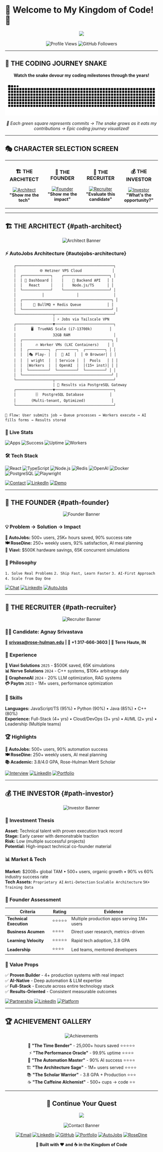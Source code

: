 # 🏰 Welcome to My Kingdom of Code! 🏰

<div align="center">

<img src="https://readme-typing-svg.herokuapp.com/?font=Righteous&size=35&center=true&vCenter=true&width=700&height=100&duration=4000&lines=⚔️+Choose+Your+Class,+Brave+Adventurer!;🎯+Explore+My+Coding+Quest;🚀+Discover+Epic+Projects+%26+Adventures;💎+Unlock+Legendary+Achievements!" />

![Profile Views](https://komarev.com/ghpvc/?username=agnays&label=Adventurers+Visited&color=0e75b6&style=flat)
![GitHub Followers](https://img.shields.io/github/followers/agnays?label=Fellow+Questers&style=social)

</div>

---

## 🐍 THE CODING JOURNEY SNAKE

<div align="center">

**Watch the snake devour my coding milestones through the years!**

<picture>
  <source media="(prefers-color-scheme: dark)" srcset="https://raw.githubusercontent.com/AgnayS/AgnayS/output/snake-dark.svg?v=2">
  <source media="(prefers-color-scheme: light)" srcset="https://raw.githubusercontent.com/AgnayS/AgnayS/output/snake-light.svg?v=2">
  <img alt="github contribution grid snake animation" src="https://raw.githubusercontent.com/AgnayS/AgnayS/output/snake.svg?v=2">
</picture>

*🎯 Each green square represents commits → The snake grows as it eats my contributions → Epic coding journey visualized!*

</div>

---

## 🎭 CHARACTER SELECTION SCREEN

<table align="center">
<tr>
<td width="25%" align="center">

### 🏗️ **THE ARCHITECT**
[![Architect](https://img.shields.io/badge/SELECT-ARCHITECT-2E86AB?style=for-the-badge&logo=codeforces&logoColor=white)](https://github.com/AgnayS/AgnayS?tab=readme-ov-file#%EF%B8%8F-the-architect-path-architect)
**"Show me the tech"**

</td>
<td width="25%" align="center">

### 🚀 **THE FOUNDER**
[![Founder](https://img.shields.io/badge/SELECT-FOUNDER-FF6B35?style=for-the-badge&logo=rocket&logoColor=white)](https://github.com/AgnayS/AgnayS?tab=readme-ov-file#-the-founder-path-founder)
**"Show me the impact"**

</td>
<td width="25%" align="center">

### 💼 **THE RECRUITER**
[![Recruiter](https://img.shields.io/badge/SELECT-RECRUITER-4ECDC4?style=for-the-badge&logo=linkedin&logoColor=white)](https://github.com/AgnayS/AgnayS?tab=readme-ov-file#-the-recruiter-path-recruiter)
**"Evaluate this candidate"**

</td>
<td width="25%" align="center">

### 💰 **THE INVESTOR**
[![Investor](https://img.shields.io/badge/SELECT-INVESTOR-9B59B6?style=for-the-badge&logo=chart-line&logoColor=white)](https://github.com/AgnayS/AgnayS?tab=readme-ov-file#-the-investor-path-investor)
**"What's the opportunity?"**

</td>
</tr>
</table>

---

## 🏗️ THE ARCHITECT {#path-architect}

<div align="center">

![Architect Banner](https://readme-typing-svg.herokuapp.com/?font=Righteous&size=30&center=true&vCenter=true&width=600&height=80&duration=3000&lines=🏗️+ARCHITECT+CLASS+ACTIVATED;🔧+Technical+Deep+Dive;⚡+Systems+%26+Scale+Focus)

</div>

### ⚡ **AutoJobs Architecture** {#autojobs-architecture}

```ascii
    ┌─────────────────────────────────────────────┐
    │           🌐 Hetzner VPS Cloud              │
    │  ┌─────────────┐    ┌─────────────────────┐ │
    │  │ 📱 Dashboard │    │    🔧 Backend API   │ │
    │  │   React     │    │    Node.js/TS      │ │
    │  └─────────────┘    └─────────────────────┘ │
    │            │               │                │
    │  ┌─────────────────────────────────────────┐ │
    │  │     🚀 BullMQ + Redis Queue            │ │
    │  └─────────────────────────────────────────┘ │
    └─────────────────┬───────────────────────────┘
                      │ ⚡ Jobs via Tailscale VPN
    ┌─────────────────▼───────────────────────────┐
    │       🖥️  TrueNAS Scale (i7-13700k)        │
    │                 32GB RAM                    │
    │  ┌─────────────────────────────────────────┐ │
    │  │      🔥 Worker VMs (LXC Containers)    │ │
    │  │  ┌─────────┐  ┌─────────┐  ┌─────────┐ │ │
    │  │  │🎭 Play- │  │  🤖 AI  │  │ 🌐 Browser│ │ │
    │  │  │ wright  │  │ Service │  │  Pools   │ │ │
    │  │  │Workers  │  │ OpenAI  │  │(15+ inst)│ │ │
    │  │  └─────────┘  └─────────┘  └─────────┘ │ │
    │  └─────────────────────────────────────────┘ │
    └─────────────────┬───────────────────────────┘
                      │ 💾 Results via PostgreSQL Gateway
    ┌─────────────────▼───────────────────────────┐
    │         🗄️  PostgreSQL Database            │
    │       (Multi-tenant, Optimized)            │
    └─────────────────────────────────────────────┘

🎯 Flow: User submits job → Queue processes → Workers execute → AI fills forms → Results stored
```

### 🎯 **Live Stats**
![Apps](https://img.shields.io/badge/🚀_Applications-5,000+/month-success) ![Success](https://img.shields.io/badge/⚡_Success_Rate-90%25-brightgreen) ![Uptime](https://img.shields.io/badge/🔄_Uptime-99.9%25-blue) ![Workers](https://img.shields.io/badge/🖥️_Workers-15+_concurrent-orange)

### 🛠️ **Tech Stack**
![React](https://img.shields.io/badge/React-61DAFB?logo=react&logoColor=black) ![TypeScript](https://img.shields.io/badge/TypeScript-3178C6?logo=typescript&logoColor=white) ![Node.js](https://img.shields.io/badge/Node.js-339933?logo=nodedotjs&logoColor=white) ![Redis](https://img.shields.io/badge/Redis-DC382D?logo=redis&logoColor=white) ![OpenAI](https://img.shields.io/badge/OpenAI-412991?logo=openai&logoColor=white) ![Docker](https://img.shields.io/badge/Docker-2496ED?logo=docker&logoColor=white) ![PostgreSQL](https://img.shields.io/badge/PostgreSQL-336791?logo=postgresql&logoColor=white) ![Playwright](https://img.shields.io/badge/Playwright-2EAD33?logo=playwright&logoColor=white)

[![Contact](https://img.shields.io/badge/🎯-Technical_Deep_Dive-2E86AB?style=for-the-badge)](mailto:srivasa@rose-hulman.edu) [![LinkedIn](https://img.shields.io/badge/💼-Connect-0077B5?style=for-the-badge)](https://www.linkedin.com/in/agnays) [![Demo](https://img.shields.io/badge/🚀-Live_Demo-00D4AA?style=for-the-badge)](https://autojobs.me)

---

## 🚀 THE FOUNDER {#path-founder}

<div align="center">

![Founder Banner](https://readme-typing-svg.herokuapp.com/?font=Righteous&size=30&center=true&vCenter=true&width=600&height=80&duration=3000&lines=🚀+FOUNDER+CLASS+ACTIVATED;💡+Product+%26+Growth+Focus;📈+Building+Solutions+That+Scale)

</div>

### 💡 **Problem → Solution → Impact**

**🤖 AutoJobs:** 500+ users, 25K+ hours saved, 90% success rate  
**🍽️ RoseDine:** 250+ weekly users, 92% satisfaction, AI meal planning  
**🏢 Viavi:** $500K hardware savings, 65K concurrent simulations


### 🎯 **Philosophy**
`1. Solve Real Problems` `2. Ship Fast, Learn Faster` `3. AI-First Approach` `4. Scale from Day One`

[![Chat](https://img.shields.io/badge/🎯-Product_Chat-FF6B35?style=for-the-badge)](mailto:srivasa@rose-hulman.edu) [![LinkedIn](https://img.shields.io/badge/💼-Connect-0077B5?style=for-the-badge)](https://www.linkedin.com/in/agnays) [![AutoJobs](https://img.shields.io/badge/🤖-AutoJobs-00D4AA?style=for-the-badge)](https://autojobs.me)

---

## 💼 THE RECRUITER {#path-recruiter}

<div align="center">

![Recruiter Banner](https://readme-typing-svg.herokuapp.com/?font=Righteous&size=30&center=true&vCenter=true&width=600&height=80&duration=3000&lines=💼+RECRUITER+MODE+ACTIVATED;📋+Candidate+Evaluation;🎯+Skills+%26+Experience)

</div>

### 👨‍💻 **Candidate: Agnay Srivastava**

**📧 srivasa@rose-hulman.edu | 📱 +1 317-666-3603 | 📍 Terre Haute, IN**

### 💼 **Experience**

**🏢 Viavi Solutions** `2025` - $500K saved, 65K simulations  
**📊 Nerve Solutions** `2024` - C++ systems, $10K+ arbitrage daily  
**🤖 GrapheneAI** `2024` - 20% LLM optimization, RAG systems  
**💳 Paytm** `2023` - 1M+ users, performance optimization

### 🎯 **Skills**
**Languages:** JavaScript/TS (95%) • Python (90%) • Java (85%) • C++ (80%)  
**Experience:** Full-Stack (4+ yrs) • Cloud/DevOps (3+ yrs) • AI/ML (2+ yrs) • Leadership (Multiple teams)

### 🏆 **Highlights**
**🤖 AutoJobs:** 500+ users, 90% automation success  
**🍽️ RoseDine:** 250+ weekly users, AI meal planning  
**📚 Academic:** 3.8/4.0 GPA, Rose-Hulman Merit Scholar

[![Interview](https://img.shields.io/badge/🎯-Interview_Request-4ECDC4?style=for-the-badge)](mailto:srivasa@rose-hulman.edu) [![LinkedIn](https://img.shields.io/badge/💼-Connect-0077B5?style=for-the-badge)](https://www.linkedin.com/in/agnays) [![Portfolio](https://img.shields.io/badge/🌐-Portfolio-FF7139?style=for-the-badge)](https://agnays.com)

---

## 💰 THE INVESTOR {#path-investor}

<div align="center">

![Investor Banner](https://readme-typing-svg.herokuapp.com/?font=Righteous&size=30&center=true&vCenter=true&width=600&height=80&duration=3000&lines=💰+INVESTOR+MODE+ACTIVATED;📈+Market+Opportunity;💎+Technical+Talent+Evaluation)

</div>

### 💎 **Investment Thesis**

**Asset:** Technical talent with proven execution track record  
**Stage:** Early career with demonstrable traction  
**Risk:** Low (multiple successful projects)  
**Potential:** High-impact technical co-founder material

### 📊 **Market & Tech**
**Market:** $200B+ global TAM • 500+ users, organic growth • 90% vs 60% industry success rate  
**Tech Assets:** `Proprietary AI` `Anti-Detection` `Scalable Architecture` `5K+ Training Data`

### 🎯 **Founder Assessment**

| Criteria | Rating | Evidence |
|----------|--------|----------|
| **Technical Execution** | ⭐⭐⭐⭐⭐ | Multiple production apps serving 1M+ users |
| **Business Acumen** | ⭐⭐⭐⭐ | Direct user research, metrics-driven |
| **Learning Velocity** | ⭐⭐⭐⭐⭐ | Rapid tech adoption, 3.8 GPA |
| **Leadership** | ⭐⭐⭐⭐ | Led teams, mentored developers |

### 💪 **Value Props**
✅ **Proven Builder** - 4+ production systems with real impact  
✅ **AI-Native** - Deep automation & LLM expertise  
✅ **Full-Stack** - Execute across entire technology stack  
✅ **Results-Oriented** - Consistent measurable outcomes

[![Partnership](https://img.shields.io/badge/🎯-Partnership_Discussion-9B59B6?style=for-the-badge)](mailto:srivasa@rose-hulman.edu) [![LinkedIn](https://img.shields.io/badge/💼-Connect-0077B5?style=for-the-badge)](https://www.linkedin.com/in/agnays) [![Platform](https://img.shields.io/badge/🚀-Live_Platform-00D4AA?style=for-the-badge)](https://autojobs.me)

---

## 🏆 ACHIEVEMENT GALLERY

<div align="center">

![Achievements](https://readme-typing-svg.herokuapp.com/?font=Righteous&size=30&center=true&vCenter=true&width=600&height=80&duration=3000&lines=🏆+LEGENDARY+ACHIEVEMENTS;🎮+Epic+Quest+Unlocks;⭐+Rare+Developer+Status)

🎯 **"The Time Bender"** - 25,000+ hours saved ⭐⭐⭐⭐⭐  
⚡ **"The Performance Oracle"** - 99.9% uptime ⭐⭐⭐⭐  
🤖 **"The Automation Master"** - 90% AI success ⭐⭐⭐⭐  
🏗️ **"The Architecture Sage"** - 1M+ users served ⭐⭐⭐⭐  
📚 **"The Scholar Warrior"** - 3.8 GPA + Production ⭐⭐⭐  
☕ **"The Caffeine Alchemist"** - 500+ cups → code ⭐⭐

</div>

---

<div align="center">

## 🌟 **Continue Your Quest**

<img src="https://readme-typing-svg.herokuapp.com/?font=Righteous&size=25&center=true&vCenter=true&width=600&height=70&duration=4000&lines=⚔️+Thanks+for+Playing!;🎯+Ready+to+Build+Something+Epic?;📫+Your+Adventure+Awaits..." />

![Contact Banner](https://img.shields.io/badge/📁-CONTACT_PORTALS-black?style=for-the-badge&logoColor=white)

[![Email](https://img.shields.io/badge/📧-Email-D14836?style=for-the-badge&logo=gmail&logoColor=white)](mailto:srivasa@rose-hulman.edu)
[![LinkedIn](https://img.shields.io/badge/💼-LinkedIn-0077B5?style=for-the-badge&logo=linkedin&logoColor=white)](https://www.linkedin.com/in/agnays)
[![GitHub](https://img.shields.io/badge/🐙-GitHub-181717?style=for-the-badge&logo=github&logoColor=white)](https://github.com/Agnays)
[![Portfolio](https://img.shields.io/badge/🌐-Portfolio-FF7139?style=for-the-badge&logo=firefox&logoColor=white)](https://agnays.com)
[![AutoJobs](https://img.shields.io/badge/🤖-AutoJobs-00D4AA?style=for-the-badge&logo=robot&logoColor=white)](https://autojobs.me)
[![RoseDine](https://img.shields.io/badge/🍽️-RoseDine-FF6B6B?style=for-the-badge&logo=food&logoColor=white)](https://rosedine.com)

**🏰 Built with ❤️ and ☕ in the Kingdom of Code**

</div>